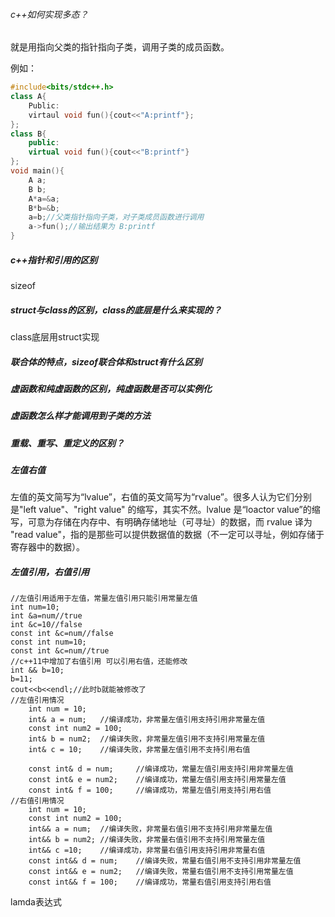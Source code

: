 ###### c++如何实现多态？

就是用指向父类的指针指向子类，调用子类的成员函数。

例如：

```c++
#include<bits/stdc++.h>
class A{
    Public:
    virtaul void fun(){cout<<"A:printf"};
};
class B{
    public:
    virtual void fun(){cout<<"B:printf"}
};
void main(){
    A a;
    B b;
    A*a=&a;
    B*b=&b;
    a=b;//父类指针指向子类，对子类成员函数进行调用
    a->fun();//输出结果为 B:printf
}
```

##### c++指针和引用的区别

sizeof 

##### struct与class的区别，class的底层是什么来实现的？

class底层用struct实现

##### 联合体的特点，sizeof联合体和struct有什么区别



##### 虚函数和纯虚函数的区别，纯虚函数是否可以实例化



##### 虚函数怎么样才能调用到子类的方法



##### 重载、重写、重定义的区别？



##### 左值右值

左值的英文简写为“lvalue”，右值的英文简写为“rvalue”。很多人认为它们分别是"left value"、"right value" 的缩写，其实不然。lvalue 是“loactor value”的缩写，可意为存储在内存中、有明确存储地址（可寻址）的数据，而 rvalue 译为 "read value"，指的是那些可以提供数据值的数据（不一定可以寻址，例如存储于寄存器中的数据）。

##### 左值引用，右值引用

```
//左值引用适用于左值，常量左值引用只能引用常量左值
int num=10;
int &a=num//true
int &c=10//false
const int &c=num//false
const int num=10;
const int &c=num//true
//c++11中增加了右值引用 可以引用右值，还能修改
int && b=10;
b=11;
cout<<b<<endl;//此时b就能被修改了
//左值引用情况
	int num = 10;
	int& a = num;	//编译成功，非常量左值引用支持引用非常量左值
	const int num2 = 100;
	int& b = num2;	//编译失败，非常量左值引用不支持引用常量左值
	int& c = 10;	//编译失败，非常量左值引用不支持引用右值
 
	const int& d = num;		//编译成功，常量左值引用支持引用非常量左值
	const int& e = num2;	//编译成功，常量左值引用支持引用常量左值
	const int& f = 100;		//编译成功，常量左值引用支持引用右值
//右值引用情况
	int num = 10;
	const int num2 = 100;
	int&& a = num;	//编译失败，非常量右值引用不支持引用非常量左值
	int&& b = num2;	//编译失败，非常量右值引用不支持引用常量左值
	int&& c =10;	//编译成功，非常量右值引用支持引用非常量右值
	const int&& d = num;	//编译失败，常量右值引用不支持引用非常量左值
	const int&& e = num2;	//编译失败，常量右值引用不支持引用常量左值
	const int&& f = 100;	//编译成功，常量右值引用支持引用右值

```

lamda表达式





